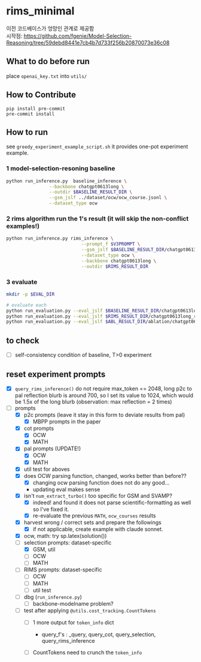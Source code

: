 # rims_minimal
이전 코드베이스가 엉망인 관계로 제공함 <br>
시작점: https://github.com/fgenie/Model-Selection-Reasoning/tree/59debd8441e7cb4b7d733f256b20870073e36c08


## What to do before run
place `openai_key.txt` into `utils/`

## How to Contribute

```
pip install pre-commit
pre-commit install
```

## How to run
see `greedy_experiment_example_script.sh` it provides one-pot experiment example.
### 1 model-selection-resoning baseline
```bash
python run_inference.py  baseline_inference \
                --backbone chatgpt0613long \
                --outdir $BASELINE_RESULT_DIR \
                --gsm_jslf ../dataset/ocw/ocw_course.jsonl \
                --dataset_type ocw

```


### 2 rims algorithm run the 1's result (it will skip the non-conflict examples!)
```bash
python run_inference.py rims_inference \
                            --prompt_f $V3PROMPT \
                            --gsm_jslf $BASELINE_RESULT_DIR/chatgpt0613long_model_selection3_ocw.jsonl \
                            --dataset_type ocw \
                            --backbone chatgpt0613long \
                            --outdir $RIMS_RESULT_DIR 
```

### 3 evaluate
```bash
mkdir -p $EVAL_DIR

# evaluate each            
python run_evaluation.py --eval_jslf $BASELINE_RESULT_DIR/chatgpt0613long_model_selection3_ocw.jsonl  --eval_type ocw > $EVAL_DIR/baseline.out
python run_evaluation.py --eval_jslf $RIMS_RESULT_DIR/chatgpt0613long_rims_ocw.jsonl  --eval_type ocw > $EVAL_DIR/rims.out
python run_evaluation.py --eval_jslf $ABL_RESULT_DIR/ablation/chatgpt0613long_rims_ocw.jsonl  --eval_type ocw > $EVAL_DIR/rims_abl.out
```

## to check
 - [ ] self-consistency condition of baseline, T>0 experiment

## reset experiment prompts 
 - [x] `query_rims_inference()` do not require max_token == 2048, long p2c to pal reflection blurb is around 700, so I set its value to 1024, which would be 1.5x of the long blurb (observation: max reflection = 2 times)
 - [ ] prompts
    - [x] p2c prompts (leave it stay in this form to deviate results from pal)
        - [x] MBPP prompts in the paper
    - [x] cot prompts
        - [x] OCW 
        - [x] MATH
    - [x] pal prompts (UPDATE!)
        - [x] OCW
        - [x] MATH 
    - [x] util test for aboves 
    - [x] does OCW parsing function, changed, works better than before??
        - [x] changing ocw parsing function does not do any good...
        - updating eval makes sense
    - [x] isn't `num_extract_turbo()` too specific for GSM and SVAMP?
        - [x] indeed! and found it does not parse scientific-formatting as well so I've fixed it.   
        - [x] re-evaluate the previous `MATH`, `ocw_courses` results 
    - [x] harvest wrong / correct sets and prepare the followings
        - [x] if not applicable, create example with claude sonnet. 
    - [x] ocw, math: try sp.latex(solution()) 
    - [ ] selection prompts: dataset-specific
        - [x] GSM, util
        - [ ] OCW
        - [ ] MATH
    - [ ] RIMS prompts: dataset-specific
        - [ ] OCW
        - [ ] MATH
        - [ ] util test 
    - [ ] dbg (`run_inference.py`)
        - [ ] backbone-modelname problem?
    - [ ] test after applying `@utils.cost_tracking.CountTokens`
        - [ ] 1 more output for `token_info` dict
            - query_f's : _query, query_cot, query_selection, query_rims_inference 
        - [ ] CountTokens need to crunch the `token_info`
         